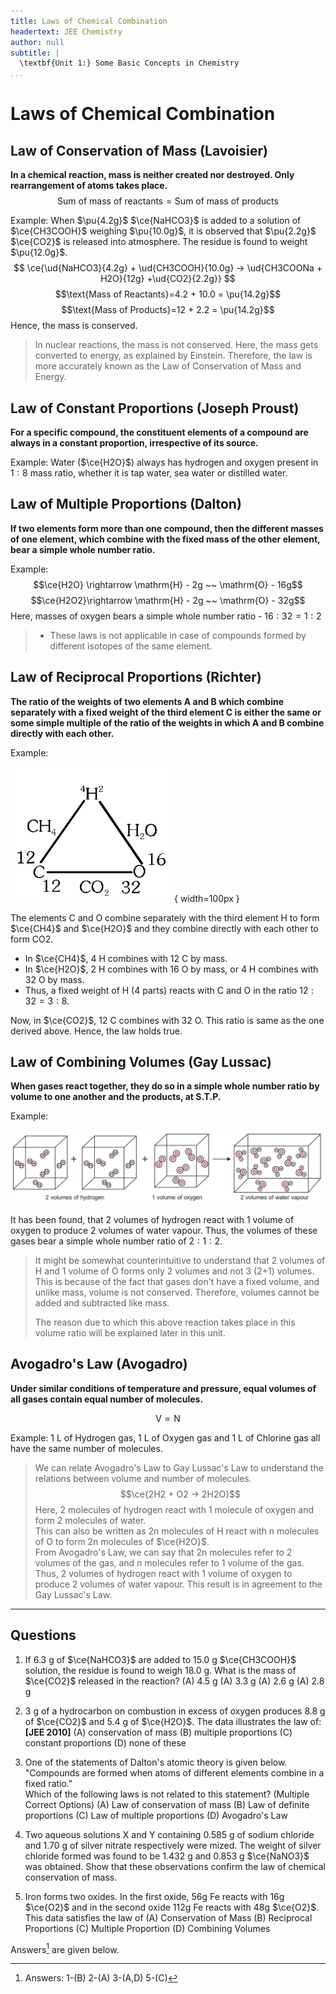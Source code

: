 ```yaml
---
title: Laws of Chemical Combination
headertext: JEE Chemistry
author: null
subtitle: |
  \textbf{Unit 1:} Some Basic Concepts in Chemistry
...
```


# **Laws of Chemical Combination**

## Law of Conservation of Mass (Lavoisier)

**In a chemical reaction, mass is neither created nor destroyed. Only rearrangement of atoms takes place.**
$$
\text{Sum of mass of reactants} = 
\text{Sum of mass of products}
$$

Example: When $\pu{4.2g}$ $\ce{NaHCO3}$ is added to a solution of $\ce{CH3COOH}$ weighing $\pu{10.0g}$, it is observed that $\pu{2.2g}$ $\ce{CO2}$ is released into atmosphere. The residue is found to weight $\pu{12.0g}$. 
$$
\ce{\ud{NaHCO3}{4.2g} + \ud{CH3COOH}{10.0g} -> \ud{CH3COONa + H2O}{12g} +\ud{CO2}{2.2g}}
$$
$$\text{Mass of Reactants}=4.2 + 10.0 = \pu{14.2g}$$
$$\text{Mass of Products}=12 + 2.2 = \pu{14.2g}$$
Hence, the mass is conserved.

> In nuclear reactions, the mass is not conserved. Here, the mass gets converted to energy, as explained by Einstein. Therefore, the law is more accurately known as the Law of Conservation of Mass and Energy.

## Law of Constant Proportions (Joseph Proust)

**For a specific compound, the constituent elements of a compound are always in a constant proportion, irrespective of its source.**

Example: Water ($\ce{H2O}$) always has hydrogen and oxygen present in $1:8$ mass ratio, whether it is tap water, sea water or distilled water.


## Law of Multiple Proportions (Dalton)

**If two elements form more than one compound, then the different masses of one element, which combine with the fixed mass of the other element, bear a simple whole number ratio.** 

Example: 
$$\ce{H2O} \rightarrow \mathrm{H} - 2g ~~ \mathrm{O} - 16g$$
$$\ce{H2O2}\rightarrow \mathrm{H} - 2g ~~ \mathrm{O} - 32g$$
Here, masses of oxygen bears a simple whole number ratio - $16:32=1:2$

> - These laws is not applicable in case of compounds formed by different isotopes of the same element.

## Law of Reciprocal Proportions (Richter)

**The ratio of the weights of two elements A and B which combine separately with a fixed weight of the third element C is either the same or some simple multiple of the ratio of the weights in which A and B combine directly with each other.**

Example:

![](/images/2022-06-22-23-05-22.png){ width=100px }

The elements C and O combine separately with the third element H to form $\ce{CH4}$ and $\ce{H2O}$ and they combine directly with each other to form CO2.
- In $\ce{CH4}$, 4 H combines with 12 C by mass.
- In $\ce{H2O}$, 2 H combines with 16 O by mass, or 4 H combines with 32 O by mass.
- Thus, a fixed weight of H (4 parts) reacts with C and O in the ratio $12:32=3:8$.

Now, in $\ce{CO2}$, 12 C combines with 32 O. This ratio is same as the one derived above. Hence, the law holds true.

## Law of Combining Volumes (Gay Lussac)

**When gases react together, they do so in a simple whole number ratio by volume to one another and the products, at S.T.P.**

Example: 

![](/images/2022-06-22-23-18-27.png)

It has been found, that 2 volumes of hydrogen react with 1 volume of oxygen to produce 2 volumes of water vapour. Thus, the volumes of these gases bear a simple whole number ratio of $2:1:2$.

> It might be somewhat counterintuitive to understand that 2 volumes of H and 1 volume of O forms only 2 volumes and not 3 (2+1) volumes. This is because of the fact that gases don't have a fixed volume, and unlike mass, volume is not conserved. Therefore, volumes cannot be added and subtracted like mass.
> 
> The reason due to which this above reaction takes place in this volume ratio will be explained later in this unit.

## Avogadro's Law (Avogadro)

**Under similar conditions of temperature and pressure, equal volumes of all gases contain equal number of molecules.**

$$\text{V}\propto\text{N}$$

Example: 1 L of Hydrogen gas, 1 L of Oxygen gas and 1 L of Chlorine gas all have the same number of molecules.

> We can relate Avogadro's Law to Gay Lussac's Law to understand the relations between volume and number of molecules.
> $$\ce{2H2 + O2 -> 2H2O}$$
> Here, 2 molecules of hydrogen react with 1 molecule of oxygen and form 2 molecules of water. \
> This can also be written as 2n molecules of H react with n molecules of O to form 2n molecules of $\ce{H2O}$. \
> From Avogadro's Law, we can say that 2n molecules refer to 2 volumes of the gas, and n molecules refer to 1 volume of the gas.
> Thus, 2 volumes of hydrogen react with 1 volume of oxygen to produce 2 volumes of water vapour. This result is in agreement to the Gay Lussac's Law.


******

## Questions

1. If 6.3 g of $\ce{NaHCO3}$ are added to 15.0 g $\ce{CH3COOH}$ solution, the residue is found to weigh 18.0 g. What is the mass of $\ce{CO2}$ released in the reaction?
   (A) 4.5 g 
   (A) 3.3 g
   (A) 2.6 g 
   (A) 2.8 g

2. 3 g of a hydrocarbon on combustion in excess of oxygen produces 8.8 g of $\ce{CO2}$ and 5.4 g of $\ce{H2O}$. The
data illustrates the law of: **[JEE 2010]**
   (A) conservation of mass 
   (B) multiple proportions
   (C) constant proportions 
   (D) none of these

3. One of the statements of Dalton's atomic theory is given below. \
   "Compounds are formed when atoms of different elements combine in a fixed ratio." \
   Which of the following laws is not related to this statement? (Multiple Correct Options)
   (A) Law of conservation of mass
   (B) Law of definite proportions
   (C) Law of multiple proportions
   (D) Avogadro's Law

4. Two aqueous solutions X and Y containing 0.585 g of sodium chloride and 1.70 g of silver nitrate respectively were mized. The weight of silver chloride formed was found to be 1.432 g and 0.853 g $\ce{NaNO3}$ was obtained. Show that these observations confirm the law of chemical conservation of mass.

5. Iron forms two oxides. In the first oxide, 56g Fe reacts with 16g $\ce{O2}$ and in the second oxide 112g Fe reacts with 48g $\ce{O2}$. This data satisfies the law of
   (A) Conservation of Mass
   (B) Reciprocal Proportions
   (C) Multiple Proportion
   (D) Combining Volumes

Answers[^ans] are given below.

[^ans]: Answers: 1-(B) 2-(A) 3-(A,D) 5-(C)